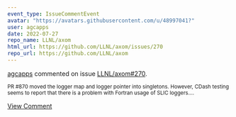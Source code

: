 ```yaml
---
event_type: IssueCommentEvent
avatar: "https://avatars.githubusercontent.com/u/48997041?"
user: agcapps
date: 2022-07-27
repo_name: LLNL/axom
html_url: https://github.com/LLNL/axom/issues/270
repo_url: https://github.com/LLNL/axom
---
```


<a href='https://github.com/agcapps' target='_blank'>agcapps</a> commented on issue <a href='https://github.com/LLNL/axom/issues/270' target='_blank'>LLNL/axom#270</a>.

<small>PR #870 moved the logger map and logger pointer into singletons.  However, CDash testing seems to report that there is a problem with Fortran usage of SLIC loggers....</small>

<a href='https://github.com/LLNL/axom/issues/270' target='_blank'>View Comment</a>
